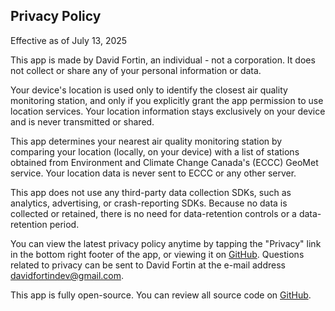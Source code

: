 ## Privacy Policy

Effective as of July 13, 2025

This app is made by David Fortin, an individual - not a corporation. It does not collect or share any of your personal information or data.

Your device's location is used only to identify the closest air quality monitoring station, and only if you explicitly grant the app permission to use location services. Your location information stays exclusively on your device and is never transmitted or shared.
 
This app determines your nearest air quality monitoring station by comparing your location (locally, on your device) with a list of stations obtained from Environment and Climate Change Canada's (ECCC) GeoMet service. Your location data is never sent to ECCC or any other server.

This app does not use any third-party data collection SDKs, such as analytics, advertising, or crash-reporting SDKs. Because no data is collected or retained, there is no need for data-retention controls or a data-retention period.

You can view the latest privacy policy anytime by tapping the "Privacy" link in the bottom right footer of the app, or viewing it on [GitHub](https://github.com/dbeaudoinfortin/AQHICanadaApp/blob/main/PRIVACY.md). Questions related to privacy can be sent to David Fortin at the e-mail address davidfortindev@gmail.com.

This app is fully open-source. You can review all source code on [GitHub](https://github.com/dbeaudoinfortin/AQHICanadaApp)</a>.